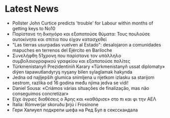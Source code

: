 # Latest News
-  Pollster John Curtice predicts 'trouble' for Labour within months of getting keys to No10
-  Παρίστανε τη δικηγόρο και εξαπατούσε θύματα: Τους πουλούσε αυτοκίνητα και σπίτια που είχαν κατασχεθεί
-  "Las tierras usurpadas vuelven al Estado": desalojaron a comunidades mapuches en terrenos del Ejército en Bariloche
-  Συνελήφθη 51χρονη που παρίστανε τον υπάλληλο συμβολαιογραφικού γραφείου και εξαπατούσε πολίτες
-  Türkmenistanyň Prezidentiniň Karary «Türkmenistanyň ussat diplomaty» diýen tapawutlandyryş nyşany bilen sylaglamak hakynda
-  Jedna od najljepših glumica snimljena u rijetkom izlasku sa starijom sestrom, razlika od 16 godina među njima jedva se vidi!
-  Daniel Sousa: «Criámos várias situações de finalização, mas não conseguimos concretizar»
-  Είχε άγριες διαθέσεις ο Άρης και «καθάρισε» στο πι και φι την ΑΕΛ
-  Ítalía: Rómverjar skoruðu þrjú í Frosinone
-  Гери Халиуел подкрепи шефа на Ред Бул в сексскандала
